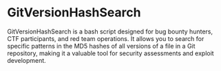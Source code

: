 # GitVersionHashSearch
GitVersionHashSearch is a bash script designed for bug bounty hunters, CTF participants, and red team operations. It allows you to search for specific patterns in the MD5 hashes of all versions of a file in a Git repository, making it a valuable tool for security assessments and exploit development.
